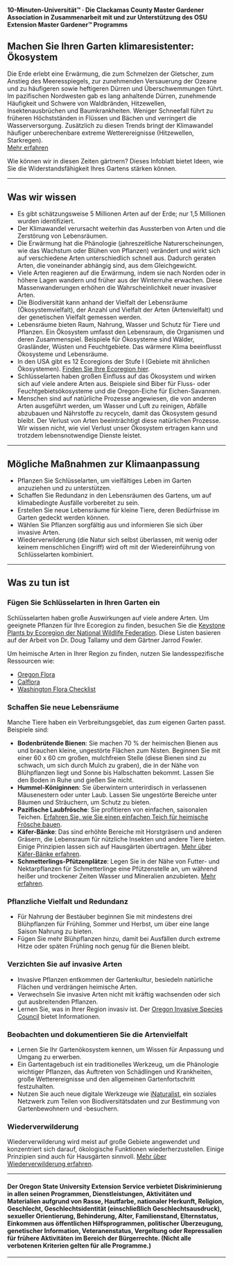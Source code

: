 #### 10-Minuten-Universität™ · Die Clackamas County Master Gardener Association in Zusammenarbeit mit und zur Unterstützung des OSU Extension Master Gardener™ Programms

## Machen Sie Ihren Garten klimaresistenter: Ökosystem

Die Erde erlebt eine Erwärmung, die zum Schmelzen der Gletscher, zum Anstieg des Meeresspiegels, zur zunehmenden Versauerung der Ozeane und zu häufigeren sowie heftigeren Dürren und Überschwemmungen führt. Im pazifischen Nordwesten gab es lang anhaltende Dürren, zunehmende Häufigkeit und Schwere von Waldbränden, Hitzewellen, Insektenausbrüchen und Baumkrankheiten. Weniger Schneefall führt zu früheren Höchstständen in Flüssen und Bächen und verringert die Wasserversorgung. Zusätzlich zu diesen Trends bringt der Klimawandel häufiger unberechenbare extreme Wetterereignisse (Hitzewellen, Starkregen).  
[Mehr erfahren](https://blogs.oregonstate.edu/occri/oregon-climate-assessments/)

Wie können wir in diesen Zeiten gärtnern? Dieses Infoblatt bietet Ideen, wie Sie die Widerstandsfähigkeit Ihres Gartens stärken können.

---

## Was wir wissen

- Es gibt schätzungsweise 5 Millionen Arten auf der Erde; nur 1,5 Millionen wurden identifiziert.
- Der Klimawandel verursacht weiterhin das Aussterben von Arten und die Zerstörung von Lebensräumen.
- Die Erwärmung hat die Phänologie (jahreszeitliche Naturerscheinungen, wie das Wachstum oder Blühen von Pflanzen) verändert und wirkt sich auf verschiedene Arten unterschiedlich schnell aus. Dadurch geraten Arten, die voneinander abhängig sind, aus dem Gleichgewicht.
- Viele Arten reagieren auf die Erwärmung, indem sie nach Norden oder in höhere Lagen wandern und früher aus der Winterruhe erwachen. Diese Massenwanderungen erhöhen die Wahrscheinlichkeit neuer invasiver Arten.
- Die Biodiversität kann anhand der Vielfalt der Lebensräume (Ökosystemvielfalt), der Anzahl und Vielfalt der Arten (Artenvielfalt) und der genetischen Vielfalt gemessen werden.
- Lebensräume bieten Raum, Nahrung, Wasser und Schutz für Tiere und Pflanzen. Ein Ökosystem umfasst den Lebensraum, die Organismen und deren Zusammenspiel. Beispiele für Ökosysteme sind Wälder, Grasländer, Wüsten und Feuchtgebiete. Das wärmere Klima beeinflusst Ökosysteme und Lebensräume.
- In den USA gibt es 12 Ecoregions der Stufe I (Gebiete mit ähnlichen Ökosystemen). [Finden Sie Ihre Ecoregion hier](https://www.epa.gov/eco-research/ecoregions).
- Schlüsselarten haben großen Einfluss auf das Ökosystem und wirken sich auf viele andere Arten aus. Beispiele sind Biber für Fluss- oder Feuchtgebietsökosysteme und die Oregon-Eiche für Eichen-Savannen.
- Menschen sind auf natürliche Prozesse angewiesen, die von anderen Arten ausgeführt werden, um Wasser und Luft zu reinigen, Abfälle abzubauen und Nährstoffe zu recyceln, damit das Ökosystem gesund bleibt. Der Verlust von Arten beeinträchtigt diese natürlichen Prozesse. Wir wissen nicht, wie viel Verlust unser Ökosystem ertragen kann und trotzdem lebensnotwendige Dienste leistet.

---

## Mögliche Maßnahmen zur Klimaanpassung

- Pflanzen Sie Schlüsselarten, um vielfältiges Leben im Garten anzuziehen und zu unterstützen.
- Schaffen Sie Redundanz in den Lebensräumen des Gartens, um auf klimabedingte Ausfälle vorbereitet zu sein.
- Erstellen Sie neue Lebensräume für kleine Tiere, deren Bedürfnisse im Garten gedeckt werden können.
- Wählen Sie Pflanzen sorgfältig aus und informieren Sie sich über invasive Arten.
- Wiederverwilderung (die Natur sich selbst überlassen, mit wenig oder keinem menschlichen Eingriff) wird oft mit der Wiedereinführung von Schlüsselarten kombiniert.

---

## Was zu tun ist

### Fügen Sie Schlüsselarten in Ihren Garten ein

Schlüsselarten haben große Auswirkungen auf viele andere Arten. Um geeignete Pflanzen für Ihre Ecoregion zu finden, besuchen Sie die [Keystone Plants by Ecoregion der National Wildlife Federation](https://www.nwf.org/Garden-for-Wildlife/About/Native-Plants/keystone-plants-by-ecoregion). Diese Listen basieren auf der Arbeit von Dr. Doug Tallamy und dem Gärtner Jarrod Fowler.

Um heimische Arten in Ihrer Region zu finden, nutzen Sie landesspezifische Ressourcen wie:

- [Oregon Flora](https://oregonflora.org/)
- [Calflora](https://www.calflora.org/)
- [Washington Flora Checklist](https://burkeherbarium.org/waflora/checklist.php?Category=Endemic)

### Schaffen Sie neue Lebensräume

Manche Tiere haben ein Verbreitungsgebiet, das zum eigenen Garten passt. Beispiele sind:

- **Bodenbrütende Bienen**: Sie machen 70 % der heimischen Bienen aus und brauchen kleine, ungestörte Flächen zum Nisten. Beginnen Sie mit einer 60 x 60 cm großen, mulchfreien Stelle (diese Bienen sind zu schwach, um sich durch Mulch zu graben), die in der Nähe von Blühpflanzen liegt und Sonne bis Halbschatten bekommt. Lassen Sie den Boden in Ruhe und gießen Sie nicht.
- **Hummel-Königinnen**: Sie überwintern unterirdisch in verlassenen Mäusenestern oder unter Laub. Lassen Sie ungestörte Bereiche unter Bäumen und Sträuchern, um Schutz zu bieten.
- **Pazifische Laubfrösche**: Sie profitieren von einfachen, saisonalen Teichen. [Erfahren Sie, wie Sie einen einfachen Teich für heimische Frösche bauen](https://extension.oregonstate.edu/news/how-build-simple-pond-native-frogs).
- **Käfer-Bänke**: Das sind erhöhte Bereiche mit Horstgräsern und anderen Gräsern, die Lebensraum für nützliche Insekten und andere Tiere bieten. Einige Prinzipien lassen sich auf Hausgärten übertragen. [Mehr über Käfer-Bänke erfahren](http://oregonipm.ippc.orst.edu/Agroecology/NEW_BEETLE_BANK_1.pdf).
- **Schmetterlings-Pfützenplätze**: Legen Sie in der Nähe von Futter- und Nektarpflanzen für Schmetterlinge eine Pfützenstelle an, um während heißer und trockener Zeiten Wasser und Mineralien anzubieten. [Mehr erfahren](https://www.nwf.org/-/media/Documents/PDFs/Garden-for-Wildlife/Tip-Sheets/Water-Butterfly-Gardens).

### Pflanzliche Vielfalt und Redundanz

- Für Nahrung der Bestäuber beginnen Sie mit mindestens drei Blühpflanzen für Frühling, Sommer und Herbst, um über eine lange Saison Nahrung zu bieten.
- Fügen Sie mehr Blühpflanzen hinzu, damit bei Ausfällen durch extreme Hitze oder späten Frühling noch genug für die Bienen bleibt.

### Verzichten Sie auf invasive Arten

- Invasive Pflanzen entkommen der Gartenkultur, besiedeln natürliche Flächen und verdrängen heimische Arten.
- Verwechseln Sie invasive Arten nicht mit kräftig wachsenden oder sich gut ausbreitenden Pflanzen.
- Lernen Sie, was in Ihrer Region invasiv ist. Der [Oregon Invasive Species Council](https://www.oregoninvasivespeciescouncil.org/infohub) bietet Informationen.

### Beobachten und dokumentieren Sie die Artenvielfalt

- Lernen Sie Ihr Gartenökosystem kennen, um Wissen für Anpassung und Umgang zu erwerben.
- Ein Gartentagebuch ist ein traditionelles Werkzeug, um die Phänologie wichtiger Pflanzen, das Auftreten von Schädlingen und Krankheiten, große Wetterereignisse und den allgemeinen Gartenfortschritt festzuhalten.
- Nutzen Sie auch neue digitale Werkzeuge wie [iNaturalist](https://www.inaturalist.org), ein soziales Netzwerk zum Teilen von Biodiversitätsdaten und zur Bestimmung von Gartenbewohnern und -besuchern.

### Wiederverwilderung

Wiederverwilderung wird meist auf große Gebiete angewendet und konzentriert sich darauf, ökologische Funktionen wiederherzustellen. Einige Prinzipien sind auch für Hausgärten sinnvoll. [Mehr über Wiederverwilderung erfahren](https://www.iucn.org/resources/issues-brief/benefits-and-risks-rewilding).

---

#### Der Oregon State University Extension Service verbietet Diskriminierung in allen seinen Programmen, Dienstleistungen, Aktivitäten und Materialien aufgrund von Rasse, Hautfarbe, nationaler Herkunft, Religion, Geschlecht, Geschlechtsidentität (einschließlich Geschlechtsausdruck), sexueller Orientierung, Behinderung, Alter, Familienstand, Elternstatus, Einkommen aus öffentlichen Hilfsprogrammen, politischer Überzeugung, genetischer Information, Veteranenstatus, Vergeltung oder Repressalien für frühere Aktivitäten im Bereich der Bürgerrechte. (Nicht alle verbotenen Kriterien gelten für alle Programme.)
---